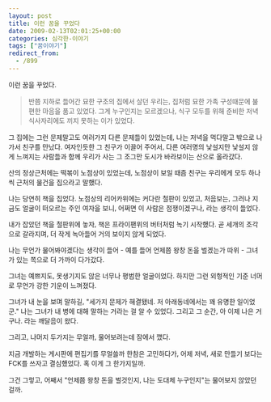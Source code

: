 ```yaml
---
layout: post
title: 이런 꿈을 꾸었다
date: 2009-02-13T02:01:25+00:00
categories: 심각한-이야기
tags: ["꿈이야기"]
redirect_from:
  - /899
---
```


<font size="2">이런 꿈을 꾸었다.

</font>

> <font size="2">반쯤 지하로 들어간 묘한 구조의 집에서 살던 우리는, 집처럼 묘한 가족 구성때문에 불편한 마음을 품고 있었다. 그게 누구인지는 모르겠으나, 식구 모두를 위해 준비한 저녁 식사자리에도 끼지 못하는 이가 있었다.

그 집에는 그런 문제말고도 여러가지 다른 문제들이 있었는데, 나는 저녁을 먹다말고 밖으로 나가서 친구를 만났다. 여자인듯한 그 친구가 이끌어 주어서, 다른 여러명의 낯설지만 낯설지 않게 느껴지는 사람들과 함께 우리가 사는 그 조그만 도시가 바라보이는 산으로 올라갔다.

산의 정상근처에는 떡볶이 노점상이 있었는데, 노점상이 보일 때즘 친구는 우리에게 모두 하나씩 근처의 물건을 집으라고 말했다.

나는 당연히 책을 집었다. 노점상의 리어카위에는 커다란 철판이 있었고, 처음보는, 그러나 지금도 얼굴이 떠오르는 주인 여자을 보니, 어쩌면 이 사람은 점쟁이겠구나, 라는 생각이 들었다.

내가 잡았던 책을 철판위에 놓자, 책은 프라이팬위의 버터처럼 녹기 시작했다. 곧 세개의 조각으로 갈라지며, 더 작게 녹아들어 거의 보이지 않게 되었다.

나는 무언가 물어봐야겠다는 생각이 들어 - 예를 들어 언제쯤 왕창 돈을 벌겠는가 따위 - 그녀가 있는 쪽으로 더 가까이 다가갔다.

그녀는 예쁘지도, 못생기지도 않은 너무나 평범한 얼굴이었다. 하지만 그런 외형적인 기준 너머로 무언가 강한 기운이 느껴졌다.

그녀가 내 눈을 보며 말하길, "세가지 문제가 해결됐네. 저 아래동네에서는 꽤 유명한 일이었군." 나는 그녀가 내 병에 대해 말하는 거라는 걸 알 수 있었다. 그리고 그 순간, 아 이제 나은 거구나. 라는 깨달음이 왔다.

그리고, 나머지 두가지는 무얼까, 물어보려는데 잠에서 깼다.

</font>

<font size="2">지금 개발하는 게시판에 편집기를 무얼쓸까 한참은 고민하다가, 어제 저녁, 새로 만들기 보다는 FCK를 쓰자고 결심했었다. 혹 이게 그 한가지일까.

그건 그렇고, 어째서 "언제쯤 왕창 돈을 벌것인지, 나는 도대체 누구인지"는 물어보지 않았던 걸까.

</font>
